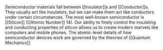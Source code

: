 Semiconductor materials fall between [[Insulator]]s and [[Conductor]]s. They usually act like insulators, but we can make them act like conductors under certain circumstances. The most well-known semiconductor is [[Silicon]] ([[Atomic Number]] 14). Our ability to finely control the insulating and conducting properties of silicon allows us to create modern marvels like computers and mobile phones. The atomic-level details of how semiconductor devices work are governed by the theories of [[Quantum Mechanics]].